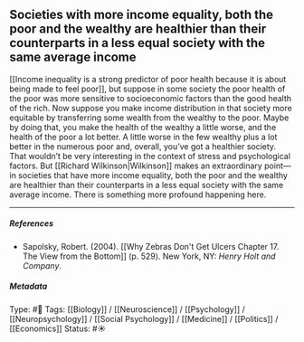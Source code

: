 ## Societies with more income equality, both the poor and the wealthy are healthier than their counterparts in a less equal society with the same average income # 

[[Income inequality is a strong predictor of poor health because it is about being made to feel poor]], but suppose in some society the poor health of the poor was more sensitive to socioeconomic factors than the good health of the rich. Now suppose you make income distribution in that society more equitable by transferring some wealth from the wealthy to the poor. Maybe by doing that, you make the health of the wealthy a little worse, and the health of the poor a lot better. A little worse in the few wealthy plus a lot better in the numerous poor and, overall, you’ve got a healthier society. That wouldn’t be very interesting in the context of stress and psychological factors. But [[Richard Wilkinson|Wilkinson]] makes an extraordinary point—in societies that have more income equality, both the poor and the wealthy are healthier than their counterparts in a less equal society with the same average income. There is something more profound happening here.

___

##### References

- Sapolsky, Robert. (2004). [[Why Zebras Don't Get Ulcers Chapter 17. The View from the Bottom]] (p. 529). New York, NY: _Henry Holt and Company_.

##### Metadata

Type: #🔴 
Tags: [[Biology]] / [[Neuroscience]] / [[Psychology]] / [[Neuropsychology]] / [[Social Psychology]] / [[Medicine]] / [[Politics]] / [[Economics]] 
Status: #☀️ 